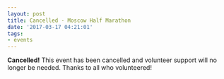 ```yaml
---
layout: post
title: Cancelled - Moscow Half Marathon
date: '2017-03-17 04:21:01'
tags:
- events
---
```


**Cancelled!** This event has been cancelled and volunteer support will no longer be needed. Thanks to all who volunteered!
